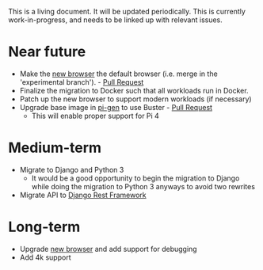 This is a living document. It will be updated periodically. This is currently work-in-progress, and needs to be linked up with relevant issues.

# Near future

* Make the [new browser](https://github.com/Screenly/screenly-ose-webview) the default browser (i.e. merge in the 'experimental branch').  - [Pull Request](https://github.com/Screenly/screenly-ose/pull/1239)
* Finalize the migration to Docker such that all workloads run in Docker.
* Patch up the new browser to support modern workloads (if necessary)
* Upgrade base image in [pi-gen](https://github.com/Screenly/pi-gen) to use Buster - [Pull Request](https://github.com/Screenly/pi-gen/pull/25)
  * This will enable proper support for Pi 4

# Medium-term

* Migrate to Django and Python 3
  * It would be a good opportunity to begin the migration to Django while doing the migration to Python 3 anyways to avoid two rewrites
* Migrate API to [Django Rest Framework](https://www.django-rest-framework.org/)

# Long-term

* Upgrade [new browser](https://github.com/Screenly/screenly-ose-webview) and add support for debugging
* Add 4k support
